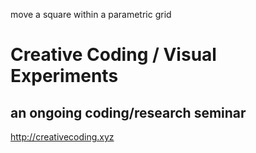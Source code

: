 move a square within a parametric grid

# Creative Coding / Visual Experiments
## an ongoing coding/research seminar
<http://creativecoding.xyz>